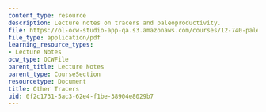 ```yaml
---
content_type: resource
description: Lecture notes on tracers and paleoproductivity.
file: https://ol-ocw-studio-app-qa.s3.amazonaws.com/courses/12-740-paleoceanography-spring-2008/0f2c17315ac362e4f1be38904e8029b7_lec15.pdf
file_type: application/pdf
learning_resource_types:
- Lecture Notes
ocw_type: OCWFile
parent_title: Lecture Notes
parent_type: CourseSection
resourcetype: Document
title: Other Tracers
uid: 0f2c1731-5ac3-62e4-f1be-38904e8029b7
---
```

